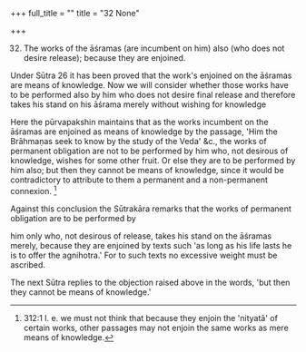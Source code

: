 +++
full_title = ""
title = "32 None"

+++


32. The works of the āśramas (are incumbent on him) also (who does not desire release); because they are enjoined.

Under Sūtra 26 it has been proved that the work's enjoined on the āśramas are means of knowledge. Now we will consider whether those works have to be performed also by him who does not desire final release and therefore takes his stand on his āśrama merely without wishing for knowledge

Here the pūrvapakshin maintains that as the works incumbent on the āśramas are enjoined as means of knowledge by the passage, 'Him the Brāhmaṇas seek to know by the study of the Veda' &c., the works of permanent obligation are not to be performed by him who, not desirous of knowledge, wishes for some other fruit. Or else they are to be performed by him also; but then they cannot be means of knowledge, since it would be contradictory to attribute to them a permanent and a non-permanent connexion. [^fn_198]

Against this conclusion the Sūtrakāra remarks that the works of permanent obligation are to be performed by

[^fn_198]: 312:1 I. e. we must not think that because they enjoin the 'nityatā' of certain works, other passages may not enjoin the same works as mere means of knowledge.

him only who, not desirous of release, takes his stand on the āśramas merely, because they are enjoined by texts such 'as long as his life lasts he is to offer the agnihotra.' For to such texts no excessive weight must be ascribed.

The next Sūtra replies to the objection raised above in the words, 'but then they cannot be means of knowledge.'

